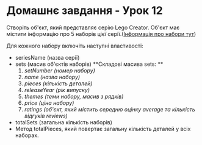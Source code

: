 # Домашнє завдання - Урок 12

Створіть об'єкт, який представляє серію Lego Creator. Об'єкт має містити інформацію про 5 наборів цієї серії.([Інформація про набори тут](https://www.bricklink.com/catalogList.asp?pg=10&catString=171&catType=S))

Для кожного набору включіть наступні властивості: 
- seriesName (назва серії)
- sets (масив об'єктів наборів)
    **Складові масива sets: **
    1. *setNumber (номер набору)*
    2. *name (назва набору)*
    3. *pieces (кількість деталей)*
    4. *releaseYear (рік випуску)*
    5. *themes (теми набору, масив з рядків)*
    6. *price (ціна набору)*
    7. *ratings (об'єкт, який містить середню оцінку average та     кількість відгуків reviews)*
- totalSets (загальна кількість наборів)
- Метод totalPieces, який повертає загальну кількість деталей у всіх наборах.

